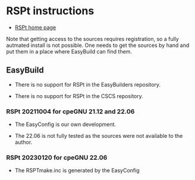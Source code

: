 # RSPt instructions

  * [RSPt home page](https://www.physics.uu.se/research/materials-theory/ongoing-research/code-development/rspt-main/)
  
Note that getting access to the sources requires registration, so
a fully autmated install is not possible. One needs to get the
sources by hand and put them in a place where EasyBuild can find
them.

## EasyBuild

  * There is no support for RSPt in the EasyBuilders repository.
  
  * There is no support for RSPt in the CSCS repository.
  

### RSPt 20211004 for cpeGNU 21.12 and 22.06

  * The EasyConfig is our own development.
  
  * The 22.06 is not fully tested as the sources were not available
    to the author.

### RSPt 20230120 for cpeGNU 22.06

  * The RSPTmake.inc is generated by the EasyConfig
